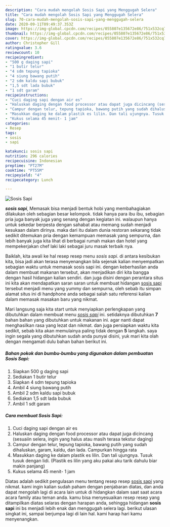 ```yaml
---
description: "Cara mudah mengolah Sosis Sapi yang Menggugah Selera"
title: "Cara mudah mengolah Sosis Sapi yang Menggugah Selera"
slug: 70-cara-mudah-mengolah-sosis-sapi-yang-menggugah-selera
date: 2020-09-11T09:49:37.353Z
image: https://img-global.cpcdn.com/recipes/055807e135672e86/751x532cq70/sosis-sapi-foto-resep-utama.jpg
thumbnail: https://img-global.cpcdn.com/recipes/055807e135672e86/751x532cq70/sosis-sapi-foto-resep-utama.jpg
cover: https://img-global.cpcdn.com/recipes/055807e135672e86/751x532cq70/sosis-sapi-foto-resep-utama.jpg
author: Christopher Gill
ratingvalue: 3.6
reviewcount: 10
recipeingredient:
- "500 g daging sapi"
- "1 butir telur"
- "4 sdm tepung tapioka"
- "4 siung bawang putih"
- "2 sdm kaldu sapi bubuk"
- "1,5 sdt lada bubuk"
- "1 sdt garam"
recipeinstructions:
- "Cuci daging sapi dengan air es"
- "Haluskan daging dengan food processor atau dapat juga dicincang (sesuaiin selera, ingin yang halus atau masih terasa tekstur daging)"
- "Campur dengan telur, tepung tapioka, bawang putih yang sudah dihaluskan, garam, kaldu, dan lada. Campurkan hingga rata"
- "Masukkan daging ke dalam plastik es lilin. Dan tali ujungnya. Tusuk tusuk dengan lidi. (Plastik es lilin yang aku pakai aku tarik dahulu biar makin panjang)"
- "Kukus selama 45 menit- 1 jam"
categories:
- Resep
tags:
- sosis
- sapi

katakunci: sosis sapi 
nutrition: 296 calories
recipecuisine: Indonesian
preptime: "PT27M"
cooktime: "PT55M"
recipeyield: "4"
recipecategory: Lunch

---
```



![Sosis Sapi](https://img-global.cpcdn.com/recipes/055807e135672e86/751x532cq70/sosis-sapi-foto-resep-utama.jpg)

<b><i>sosis sapi</i></b>, Memasak bisa menjadi bentuk hobi yang membahagiakan dilakukan oleh sebagian besar kelompok. tidak hanya para ibu ibu, sebagian pria juga banyak juga yang senang dengan kegiatan ini. walaupun hanya untuk sekedar berpesta dengan sahabat atau memang sudah menjadi kesukaan dalam dirinya. maka dari itu dalam dunia restoran sekarang tidak sedikit ditemukan pria dengan kemampuan memasak yang sempurna, dan lebih banyak juga kita lihat di berbagai rumah makan dan hotel yang mempekerjakan chef laki laki sebagai juru masak terbaik nya.

Baiklah, kita awali ke hal resep resep menu <i>sosis sapi</i>. di antara kesibukan kita, bisa jadi akan terasa menyenangkan bila sejenak kalian menyempatkan sebagian waktu untuk memasak sosis sapi ini. dengan keberhasilan anda dalam membuat makanan tersebut, akan menjadikan diri kita bangga dengan hasil hidangan kalian sendiri. dan juga disini dengan perantara situs ini kita akan mendapatkan saran saran untuk membuat hidangan <u>sosis sapi</u> tersebut menjadi menu yang yummy dan sempurna, oleh sebab itu simpan alamat situs ini di handphone anda sebagai salah satu referensi kalian dalam memasak masakan baru yang nikmat.




Mari langsung saja kita start untuk menyiapkan perlengkapan yang dibutuhkan dalam membuat menu <u><i>sosis sapi</i></u> ini. setidaknya dibutuhkan <b>7</b> bahan bahan yang dibutuhkan untuk makanan ini. agar nanti dapat menghasilkan rasa yang lezat dan nikmat. dan juga persiapkan waktu kita sedikit, sebab kita akan memulainya paling tidak dengan <b>5</b> langkah. saya ingin segala yang dibutuhkan sudah anda punyai disini, yuk mari kita olah dengan mengamati dulu bahan bahan berikut ini.

<!--inarticleads1-->

##### Bahan pokok dan bumbu-bumbu yang digunakan dalam pembuatan Sosis Sapi:

1. Siapkan 500 g daging sapi
1. Sediakan 1 butir telur
1. Siapkan 4 sdm tepung tapioka
1. Ambil 4 siung bawang putih
1. Ambil 2 sdm kaldu sapi bubuk
1. Sediakan 1,5 sdt lada bubuk
1. Ambil 1 sdt garam




<!--inarticleads2-->

##### Cara membuat Sosis Sapi:

1. Cuci daging sapi dengan air es
1. Haluskan daging dengan food processor atau dapat juga dicincang (sesuaiin selera, ingin yang halus atau masih terasa tekstur daging)
1. Campur dengan telur, tepung tapioka, bawang putih yang sudah dihaluskan, garam, kaldu, dan lada. Campurkan hingga rata
1. Masukkan daging ke dalam plastik es lilin. Dan tali ujungnya. Tusuk tusuk dengan lidi. (Plastik es lilin yang aku pakai aku tarik dahulu biar makin panjang)
1. Kukus selama 45 menit- 1 jam




Diatas adalah sedikit pengulasan menu tentang resep resep <u>sosis sapi</u> yang nikmat. kami ingin kalian sudah paham dengan penjabaran diatas, dan anda dapat mengolah lagi di acara lain untuk di hidangkan dalam saat saat acara acara family atau teman anda. kamu bisa menyesuaikan resep resep yang ditampilkan diatas selaras dengan harapan anda, sehingga hidangan <b>sosis sapi</b> ini bs menjadi lebih enak dan menggugah selera lagi. berikut ulasan singkat ini, sampai berjumpa lagi di lain hal. kami harap hari kamu menyenangkan.
